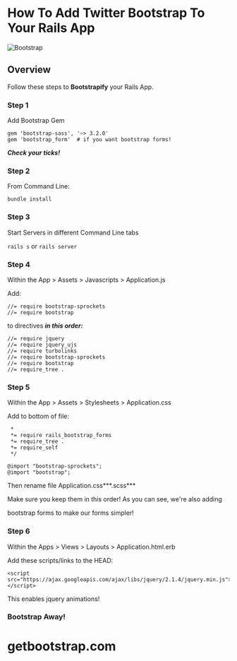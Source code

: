 # How To Add Twitter Bootstrap To Your Rails App

![Bootstrap](http://andrewembler.com/application/files/4814/3187/9931/twitter-bootstrap.jpg)

## Overview

Follow these steps to **Bootstrapify** your Rails App.



### Step 1

Add Bootstrap Gem

``` 
gem 'bootstrap-sass', '~> 3.2.0'
gem 'bootstrap_form'  # if you want bootstrap forms!
```

***Check your ticks!***

### Step 2

From Command Line:

``` 
bundle install
```

### Step 3

Start Servers in different Command Line tabs 

`rails s` or `rails server`



### Step 4

Within the App > Assets > Javascripts > Application.js

Add:

``` 
//= require bootstrap-sprockets
//= require bootstrap
```

to directives ***in this order:***

``` 
//= require jquery
//= require jquery_ujs
//= require turbolinks
//= require bootstrap-sprockets
//= require bootstrap
//= require_tree .

```

### Step 5

Within the App > Assets > Stylesheets > Application.css

Add to bottom of file:

``` 
 *
 *= require rails_bootstrap_forms
 *= require_tree .
 *= require_self
 */

@import "bootstrap-sprockets";
@import "bootstrap";
```



Then rename file Application.css***.scss***

Make sure you keep them in this order! As you can see, we're also adding 

bootstrap forms to make our forms simpler!

### Step 6

Within the Apps > Views > Layouts > Application.html.erb

Add these scripts/links to the HEAD:



``` 
<script src="https://ajax.googleapis.com/ajax/libs/jquery/2.1.4/jquery.min.js"></script>
```

This enables jquery animations!

### Bootstrap Away!

# getbootstrap.com